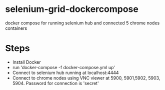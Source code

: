 # selenium-grid-dockercompose
docker compose for running selenium hub and connected 5 chrome nodes containers

# Steps
- Install Docker 
- run 'docker-compose -f docker-compose.yml up'
- Connect to selenium hub running at localhost:4444
- Connect to chrome nodes using VNC viewer at 5900, 5901,5902, 5903, 5904. Password for connection is 'secret'
